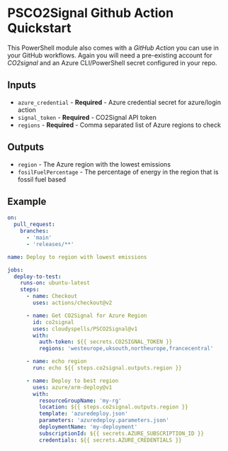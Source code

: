 # PSCO2Signal Github Action Quickstart

This PowerShell module also comes with a _GitHub Action_ you can use in your
GitHub workflows. Again you will need a pre-existing account for _CO2signal_
and an Azure CLI/PowerShell secret configured in your repo.

## Inputs

- `azure_credential` - **Required** - Azure credential secret for azure/login
  action
- `signal_token` - **Required** - CO2Signal API token
- `regions` - **Required** - Comma separated list of Azure regions to check

## Outputs

- `region` - The Azure region with the lowest emissions
- `fosilFuelPercentage` - The percentage of energy in the region that is fossil
  fuel based

## Example

```yaml
on:
  pull_request:
    branches:
      - 'main'
      - 'releases/**'

name: Deploy to region with lowest emissions

jobs:
  deploy-to-test:
    runs-on: ubuntu-latest
    steps:
      - name: Checkout
        uses: actions/checkout@v2

      - name: Get CO2Signal for Azure Region
        id: co2signal
        uses: cloudyspells/PSCO2Signal@v1
        with:
          auth-token: ${{ secrets.CO2SIGNAL_TOKEN }}
          regions: 'westeurope,uksouth,northeurope,francecentral'

      - name: echo region
        run: echo ${{ steps.co2signal.outputs.region }}

      - name: Deploy to best region
        uses: azure/arm-deploy@v1
        with:
          resourceGroupName: 'my-rg'
          location: ${{ steps.co2signal.outputs.region }}
          template: 'azuredeploy.json'
          parameters: 'azuredeploy.parameters.json'
          deploymentName: 'my-deployment'
          subscriptionId: ${{ secrets.AZURE_SUBSCRIPTION_ID }}
          credentials: ${{ secrets.AZURE_CREDENTIALS }}
```
